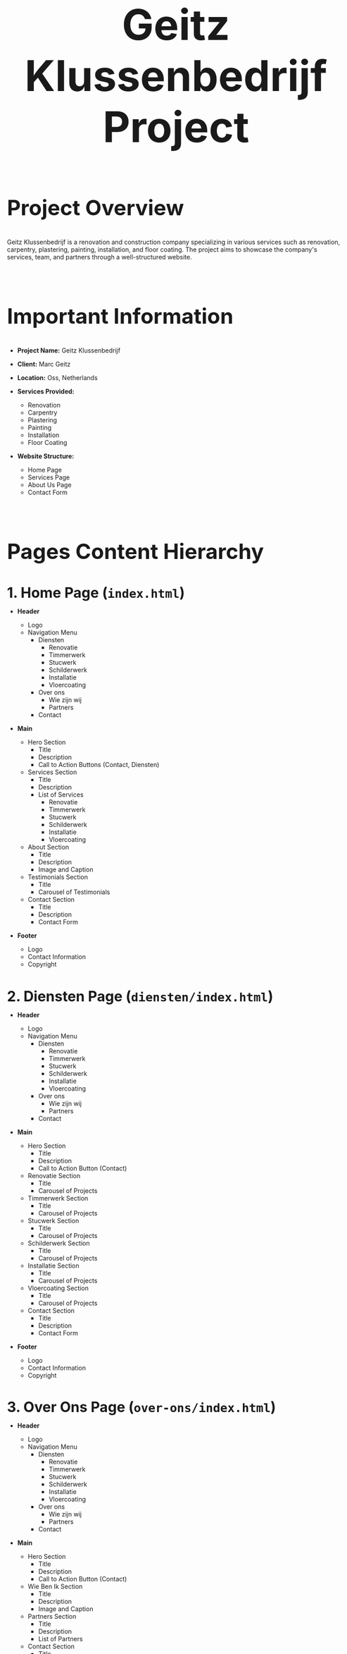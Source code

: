 # Geitz Klussenbedrijf Project

## Project Overview

Geitz Klussenbedrijf is a renovation and construction company specializing in various services such as renovation, carpentry, plastering, painting, installation, and floor coating. The project aims to showcase the company's services, team, and partners through a well-structured website.

## Important Information

- **Project Name:** Geitz Klussenbedrijf

- **Client:** Marc Geitz

- **Location:** Oss, Netherlands

- **Services Provided:**
  - Renovation
  - Carpentry
  - Plastering
  - Painting
  - Installation
  - Floor Coating

- **Website Structure:**
  - Home Page
  - Services Page
  - About Us Page
  - Contact Form

## Pages Content Hierarchy

### 1. Home Page (`index.html`)

- **Header**
  - Logo
  - Navigation Menu
    - Diensten
      - Renovatie
      - Timmerwerk
      - Stucwerk
      - Schilderwerk
      - Installatie
      - Vloercoating
    - Over ons
      - Wie zijn wij
      - Partners
    - Contact

- **Main**
  - Hero Section
    - Title
    - Description
    - Call to Action Buttons (Contact, Diensten)
  - Services Section
    - Title
    - Description
    - List of Services
      - Renovatie
      - Timmerwerk
      - Stucwerk
      - Schilderwerk
      - Installatie
      - Vloercoating
  - About Section
    - Title
    - Description
    - Image and Caption
  - Testimonials Section
    - Title
    - Carousel of Testimonials
  - Contact Section
    - Title
    - Description
    - Contact Form

- **Footer**
  - Logo
  - Contact Information
  - Copyright

### 2. Diensten Page (`diensten/index.html`)

- **Header**
  - Logo
  - Navigation Menu
    - Diensten
      - Renovatie
      - Timmerwerk
      - Stucwerk
      - Schilderwerk
      - Installatie
      - Vloercoating
    - Over ons
      - Wie zijn wij
      - Partners
    - Contact

- **Main**
  - Hero Section
    - Title
    - Description
    - Call to Action Button (Contact)
  - Renovatie Section
    - Title
    - Carousel of Projects
  - Timmerwerk Section
    - Title
    - Carousel of Projects
  - Stucwerk Section
    - Title
    - Carousel of Projects
  - Schilderwerk Section
    - Title
    - Carousel of Projects
  - Installatie Section
    - Title
    - Carousel of Projects
  - Vloercoating Section
    - Title
    - Carousel of Projects
  - Contact Section
    - Title
    - Description
    - Contact Form

- **Footer**
  - Logo
  - Contact Information
  - Copyright

### 3. Over Ons Page (`over-ons/index.html`)

- **Header**
  - Logo
  - Navigation Menu
    - Diensten
      - Renovatie
      - Timmerwerk
      - Stucwerk
      - Schilderwerk
      - Installatie
      - Vloercoating
    - Over ons
      - Wie zijn wij
      - Partners
    - Contact

- **Main**
  - Hero Section
    - Title
    - Description
    - Call to Action Button (Contact)
  - Wie Ben Ik Section
    - Title
    - Description
    - Image and Caption
  - Partners Section
    - Title
    - Description
    - List of Partners
  - Contact Section
    - Title
    - Description
    - Contact Form

- **Footer**
  - Logo
  - Contact Information
  - Copyright

<style>
	html{
		width:100%;
		font-size:16px;
		font-family:'inter', sans-serif;
		max-width:900px;
		margin-inline: auto;
		margin-block:60px;
	}

	body{
		max-width:100%;
		margin-inline:16px;
	}

	h1{
		text-align:center;
		font-size:6rem;
		margin-bottom:0rem;
	}

	.ondertitel{
		text-align:center;
		font-size:2rem;
		margin-top:1rem;
		padding-bottom:3rem;
		font-style:italic;
	}

	h2{
		font-size:3rem;
		margin-top:6rem;
	}

	h3{
		font-size:2rem;
	}

	h3, h4{
		margin-bottom:0;
	}
</style>